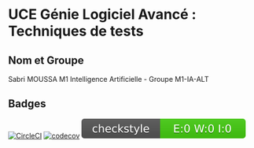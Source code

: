 # UCE Génie Logiciel Avancé : Techniques de tests

## Nom et Groupe

Sabri MOUSSA
M1 Intelligence Artificielle - Groupe M1-IA-ALT

## Badges

[![CircleCI](https://circleci.com/gh/Mariateb/ceri-m1-techniques-de-test.svg?style=shield)](https://circleci.com/gh/Mariateb/ceri-m1-techniques-de-test)
[![codecov](https://codecov.io/gh/Mariateb/ceri-m1-techniques-de-test/graph/badge.svg?token=59ADD9CLBW)](https://codecov.io/gh/Mariateb/ceri-m1-techniques-de-test)
![Checkstyle](target/site/badges/checkstyle-result.svg)
